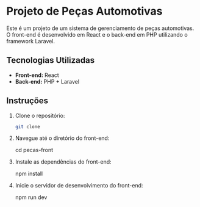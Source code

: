 
# Projeto de Peças Automotivas

Este é um projeto de um sistema de gerenciamento de peças automotivas. O front-end é desenvolvido em React e o back-end em PHP utilizando o framework Laravel.

## Tecnologias Utilizadas

- **Front-end:** React
- **Back-end:** PHP + Laravel

## Instruções

1. Clone o repositório:
    ```bash
    git clone 
    ```

2. Navegue até o diretório do front-end:
    
    cd pecas-front
 

3. Instale as dependências do front-end:
   
    npm install
   

4. Inicie o servidor de desenvolvimento do front-end:
   
    npm run dev
   
